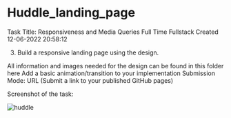 # Huddle_landing_page

Task Title: Responsiveness and Media Queries
Full Time
Fullstack
Created 12-06-2022 20:58:12

3) Build a responsive landing page using the design. 

All information and images needed for the design can be found in this folder here
Add a basic animation/transition to your implementation
Submission  Mode: URL (Submit a link to your published GitHub pages)

Screenshot of the task:

![huddle](https://user-images.githubusercontent.com/65573250/174200691-d00862d8-91c9-4ce4-8c70-aabd132e8949.png)
